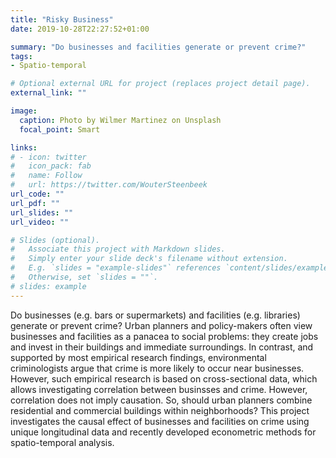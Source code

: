 ```yaml
---
title: "Risky Business"
date: 2019-10-28T22:27:52+01:00

summary: "Do businesses and facilities generate or prevent crime?"
tags:
- Spatio-temporal

# Optional external URL for project (replaces project detail page).
external_link: ""

image:
  caption: Photo by Wilmer Martinez on Unsplash
  focal_point: Smart

links:
# - icon: twitter
#   icon_pack: fab
#   name: Follow
#   url: https://twitter.com/WouterSteenbeek
url_code: ""
url_pdf: ""
url_slides: ""
url_video: ""

# Slides (optional).
#   Associate this project with Markdown slides.
#   Simply enter your slide deck's filename without extension.
#   E.g. `slides = "example-slides"` references `content/slides/example-slides.md`.
#   Otherwise, set `slides = ""`.
# slides: example
---
```


Do businesses (e.g. bars or supermarkets) and facilities (e.g. libraries) generate or prevent crime? Urban planners and policy-makers often view businesses and facilities as a panacea to social problems: they create jobs and invest in their buildings and immediate surroundings. In contrast, and supported by most empirical research findings, environmental criminologists argue that crime is more likely to occur near businesses. However, such empirical research is based on cross-sectional data, which allows investigating correlation between businsses and crime. However, correlation does not imply causation. So, should urban planners combine residential and commercial buildings within neighborhoods? This project investigates the causal effect of businesses and facilities on crime using unique longitudinal data and recently developed econometric methods for spatio-temporal analysis.
